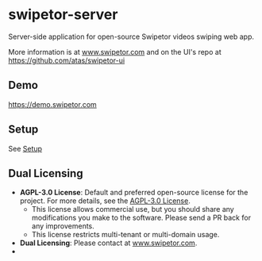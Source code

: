 # swipetor-server

Server-side application for open-source Swipetor videos swiping web app.

More information is at www.swipetor.com and on the UI's repo at https://github.com/atas/swipetor-ui


## Demo
https://demo.swipetor.com

## Setup
See [Setup](docs/setup.md)

## Dual Licensing

- **AGPL-3.0 License**: Default and preferred open-source license for the project. For more details, see
  the [AGPL-3.0 License](LICENSE).
    - This license allows commercial use, but you should share any modifications you make to the software. Please send a
      PR back for any improvements.
    - This license restricts multi-tenant or multi-domain usage.
- **Dual Licensing**: Please contact at www.swipetor.com.
- 